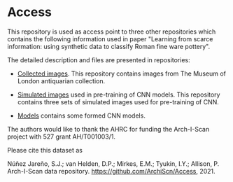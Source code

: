 # Access
This repository is used as access point to three other repositories which contains the following information used in paper "Learning from scarce information: using synthetic data to classify Roman fine ware pottery". 

The detailed description and files are presented in repositories:

* [Collected images](https://github.com/ArchiScn/Collected_images). This repository contains images from The Museum of London antiquarian collection.

* [Simulated images](https://github.com/ArchiScn/Simulated_images) used in pre-training of CNN models. This repository contains three sets of simulated images used for pre-training of CNN.

* [Models](https://github.com/ArchiScn/Models) contains some formed CNN models.

The authors would like to thank the AHRC for funding the Arch-I-Scan project with 527 grant AH/T001003/1.

Please cite this dataset as

Núñez Jareño, S.J.; van Helden, D.P.; Mirkes, E.M.; Tyukin, I.Y.; Allison, P. Arch-I-Scan data repository. https://github.com/ArchiScn/Access, 2021.
